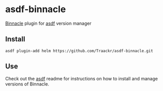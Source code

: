 # asdf-binnacle

[Binnacle](https://github.com/Traackr/binnacle) plugin for [asdf](https://github.com/asdf-vm/asdf) version manager

## Install

```
asdf plugin-add helm https://github.com/Traackr/asdf-binnacle.git
```

## Use

Check out the [asdf](https://github.com/asdf-vm/asdf) readme for instructions on how to install and manage versions of Binnacle.